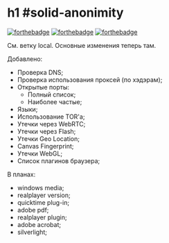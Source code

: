 h1 #solid-anonimity
=========================================================

[![forthebadge](https://forthebadge.com/images/badges/powered-by-water.svg)](https://forthebadge.com) [![forthebadge](https://forthebadge.com/images/badges/made-with-python.svg)](https://forthebadge.com) [![forthebadge](https://forthebadge.com/images/badges/made-with-javascript.svg)](https://forthebadge.com)

См. ветку local. Основные изменения теперь там.

Добавлено:
- Проверка DNS;
- Проверка использования проксей (по хэдэрам);
- Открытые порты:
    - Полный список;
    - Наиболее частые;
- Языки;
- Использование TOR'a;
- Утечки через WebRTC;
- Утечки через Flash;
- Утечки Geo Location;
- Canvas Fingerprint;
- Утечки WebGL;
- Список плагинов браузера;

В планах:
+ windows media;
+ realplayer version;
+ quicktime plug-in;
+ adobe pdf;
+ realplayer plugin;
+ adobe acrobat;
+ silverlight;
